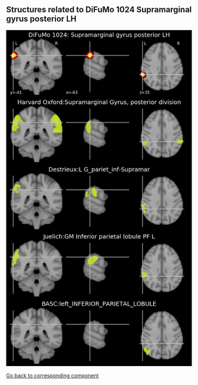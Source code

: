 


## Structures related to DiFuMo 1024 Supramarginal gyrus posterior LH

![253](253.jpg "Structures related to DiFuMo 1024 Supramarginal gyrus posterior LH")

[Go back to corresponding component](https://parietal-inria.github.io/DiFuMo/1024/html/253.html)